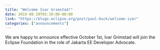 ```yaml
---
title: "Welcome Ivar Grimstad!"
date: 2019-08-20T05:10:00-00:00
link: "https://blogs.eclipse.org/post/paul-buck/welcome-ivar"
categories: ["announcements"]
---
```

We are happy to announce effective October 1st, Ivar Grimstad will join the Eclipse Foundation in the role of Jakarta EE Developer Advocate.